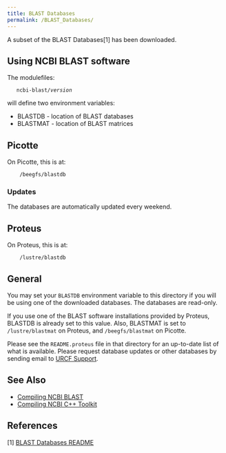 ```yaml
---
title: BLAST Databases
permalink: /BLAST_Databases/
---
```


A subset of the BLAST Databases[1] has been downloaded.

Using NCBI BLAST software
-------------------------

The modulefiles:

`   ncbi-blast/`*`version`*

will define two environment variables:

-   BLASTDB - location of BLAST databases
-   BLASTMAT - location of BLAST matrices

Picotte
-------

On Picotte, this is at:

`    /beegfs/blastdb`

### Updates

The databases are automatically updated every weekend.

Proteus
-------

On Proteus, this is at:

`    /lustre/blastdb`

General
-------

You may set your `BLASTDB` environment variable to this directory if you
will be using one of the downloaded databases. The databases are
read-only.

If you use one of the BLAST software installations provided by Proteus,
BLASTDB is already set to this value. Also, BLASTMAT is set to
`/lustre/blastmat` on Proteus, and `/beegfs/blastmat` on Picotte.

Please see the `README.proteus` file in that directory for an up-to-date
list of what is available. Please request database updates or other
databases by sending email to [URCF
Support](mailto:urcf-support@drexel.edu).

See Also
--------

-   [Compiling NCBI BLAST](/Compiling_NCBI_BLAST "wikilink")
-   [Compiling NCBI C++ Toolkit](/Compiling_NCBI_C++_Toolkit "wikilink")

References
----------

<references/>

[1] [BLAST Databases README](https://ftp.ncbi.nlm.nih.gov/blast/documents/blastdb.html)